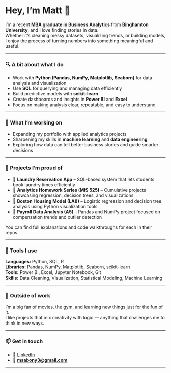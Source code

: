 # Hey, I’m Matt 👋  

I’m a recent **MBA graduate in Business Analytics** from **Binghamton University**, and I love finding stories in data.  
Whether it’s cleaning messy datasets, visualizing trends, or building models, I enjoy the process of turning numbers into something meaningful and useful.  

---

### 🔍 A bit about what I do  
- Work with **Python (Pandas, NumPy, Matplotlib, Seaborn)** for data analysis and visualization  
- Use **SQL** for querying and managing data efficiently  
- Build predictive models with **scikit-learn**  
- Create dashboards and insights in **Power BI** and **Excel**  
- Focus on making analysis clear, repeatable, and easy to understand  

---

### 🧠 What I’m working on  
- Expanding my portfolio with applied analytics projects  
- Sharpening my skills in **machine learning** and **data engineering**  
- Exploring how data can tell better business stories and guide smarter decisions  

---

### 📂 Projects I’m proud of  
- 🧺 **Laundry Reservation App** – SQL-based system that lets students book laundry times efficiently  
- 🧮 **Analytics Homework Series (MIS 525)** – Cumulative projects showcasing regression, decision trees, and visualizations  
- 🏡 **Boston Housing Model (LA8)** – Logistic regression and decision tree analysis using Python visualization tools  
- 🧾 **Payroll Data Analysis (A5)** – Pandas and NumPy project focused on compensation trends and outlier detection  

You can find full explanations and code walkthroughs for each in their repos.

---

### 🧰 Tools I use  
**Languages:** Python, SQL, R  
**Libraries:** Pandas, NumPy, Matplotlib, Seaborn, scikit-learn  
**Tools:** Power BI, Excel, Jupyter Notebook, Git  
**Skills:** Data Cleaning, Visualization, Statistical Modeling, Machine Learning  

---

### 🌱 Outside of work  
I’m a big fan of movies, the gym, and learning new things just for the fun of it.  
I like projects that mix creativity with logic — anything that challenges me to think in new ways.  

---

### 📫 Get in touch  
- 💼 [LinkedIn](https://linkedin.com/in/your-link)  
- 📧 **msabony3@gmail.com**

---
